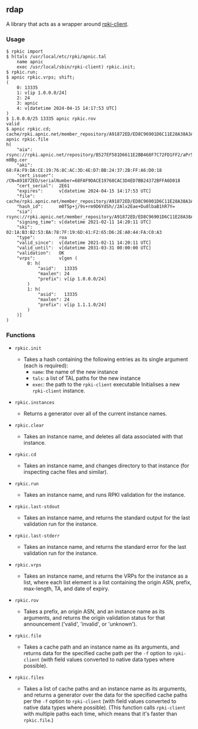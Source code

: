 ## rdap

A library that acts as a wrapper around
[rpki-client](https://www.rpki-client.org).

### Usage

    $ rpkic import
    $ h(tals /usr/local/etc/rpki/apnic.tal
        name apnic
        exec /usr/local/sbin/rpki-client) rpkic.init;
    $ rpkic.run;
    $ apnic rpkic.vrps; shift;
    (
        0: 13335
        1: v[ip 1.0.0.0/24]
        2: 24
        3: apnic
        4: v[datetime 2024-04-15 14:17:53 UTC]
    )
    $ 1.0.0.0/25 13335 apnic rpkic.rov
    valid
    $ apnic rpkic.cd; cache/rpki.apnic.net/member_repository/A91872ED/ED8C96901D6C11E28A38A3AD08B02CD2/797B4DEC293B11E8B187196DC4F9AE02.roa apnic rpkic.file
    h(
        "aia":          rsync://rpki.apnic.net/repository/B527EF581D6611E2BB468F7C72FD1FF2/aPr52s4ZdoysPU7XuyQ3K_-m0Bg.cer
        "aki":          68:FA:F9:DA:CE:19:76:8C:AC:3D:4E:D7:BB:24:37:2B:FF:A6:D0:18
        "cert_issuer":  /CN=A91872ED/serialNumber=68FAF9DACE19768CAC3D4ED7BB24372BFFA6D018
        "cert_serial":  2E61
        "expires":      v[datetime 2024-04-15 14:17:53 UTC]
        "file":         cache/rpki.apnic.net/member_repository/A91872ED/ED8C96901D6C11E28A38A3AD08B02CD2/797B4DEC293B11E8B187196DC4F9AE02.roa
        "hash_id":      m0T5p+j/9s+rm9D6YdSh//2Alx2Eae+Du8lbaB1hR7Y=
        "sia":          rsync://rpki.apnic.net/member_repository/A91872ED/ED8C96901D6C11E28A38A3AD08B02CD2/797B4DEC293B11E8B187196DC4F9AE02.roa
        "signing_time": v[datetime 2021-02-11 14:20:11 UTC]
        "ski":          02:1A:B3:B2:53:BA:78:7F:19:6D:41:F2:65:D6:2E:A0:44:FA:C0:A3
        "type":         roa
        "valid_since":  v[datetime 2021-02-11 14:20:11 UTC]
        "valid_until":  v[datetime 2031-03-31 00:00:00 UTC]
        "validation":   OK
        "vrps":         v[gen (
            0: h(
                "asid":   13335
                "maxlen": 24
                "prefix": v[ip 1.0.0.0/24]
            )
            1: h(
                "asid":   13335
                "maxlen": 24
                "prefix": v[ip 1.1.1.0/24]
            )
        )]
    )

### Functions

 - `rpkic.init`
    - Takes a hash containing the following entries as its single
      argument (each is required):
        - `name`: the name of the new instance
        - `tals`: a list of TAL paths for the new instance
        - `exec`: the path to the `rpki-client` executable
      Initialises a new `rpki-client` instance.

 - `rpkic.instances`
    - Returns a generator over all of the current instance names.

 - `rpkic.clear`
    - Takes an instance name, and deletes all data associated with
      that instance.

 - `rpkic.cd`
    - Takes an instance name, and changes directory to that instance
      (for inspecting cache files and similar).

 - `rpkic.run`
    - Takes an instance name, and runs RPKI validation for the
      instance.

 - `rpkic.last-stdout`
    - Takes an instance name, and returns the standard output for the
      last validation run for the instance.

 - `rpkic.last-stderr`
    - Takes an instance name, and returns the standard error for the
      last validation run for the instance.

 - `rpkic.vrps`
    - Takes an instance name, and returns the VRPs for the instance as
      a list, where each list element is a list containing the origin
      ASN, prefix, max-length, TA, and date of expiry.

 - `rpkic.rov`
    - Takes a prefix, an origin ASN, and an instance name as its
      arguments, and returns the origin validation status for that
      announcement ('valid', 'invalid', or 'unknown').

 - `rpkic.file`
    - Takes a cache path and an instance name as its arguments, and
      returns data for the specified cache path per the `-f` option to
      `rpki-client` (with field values converted to native data types
      where possible).

 - `rpkic.files`
    - Takes a list of cache paths and an instance name as its
      arguments, and returns a generator over the data for the
      specified cache paths per the `-f` option to `rpki-client` (with
      field values converted to native data types where possible).
      (This function calls `rpki-client` with multiple paths each
      time, which means that it's faster than `rpkic.file`.)
